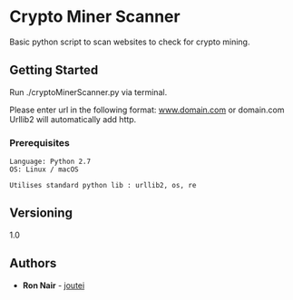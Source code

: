 # Crypto Miner Scanner

Basic python script to scan websites to check for crypto mining.

## Getting Started

Run ./cryptoMinerScanner.py via terminal.

Please enter url in the following format: www.domain.com or domain.com
Urllib2 will automatically add http.

### Prerequisites


```
Language: Python 2.7
OS: Linux / macOS

Utilises standard python lib : urllib2, os, re
```

## Versioning

1.0

## Authors

* **Ron Nair** - [joutei](https://github.com/joutei)
